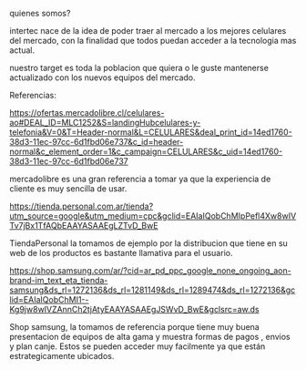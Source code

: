 quienes somos?

intertec nace de la idea de poder traer al mercado a los mejores celulares del mercado,
con la finalidad que todos puedan acceder a la tecnologia mas actual.

nuestro target es toda la poblacion que quiera o le guste mantenerse actualizado con los nuevos equipos del mercado.


Referencias:



https://ofertas.mercadolibre.cl/celulares-ao#DEAL_ID=MLC1252&S=landingHubcelulares-y-telefonia&V=0&T=Header-normal&L=CELULARES&deal_print_id=14ed1760-38d3-11ec-97cc-6d1fbd06e737&c_id=header-normal&c_element_order=1&c_campaign=CELULARES&c_uid=14ed1760-38d3-11ec-97cc-6d1fbd06e737

mercadolibre es una gran referencia a tomar ya que la experiencia de cliente es muy sencilla de usar.

https://tienda.personal.com.ar/tienda?utm_source=google&utm_medium=cpc&gclid=EAIaIQobChMIpPefl4Xw8wIVTv7jBx1TfAQbEAAYASAAEgLZTvD_BwE

TiendaPersonal la tomamos de ejemplo por la distribucion que tiene en su web de los productos es bastante llamativa para el usuario.

https://shop.samsung.com/ar/?cid=ar_pd_ppc_google_none_ongoing_aon-brand-im_text_eta_tienda-samsung&ds_rl=1272136&ds_rl=1281149&ds_rl=1289474&ds_rl=1272136&gclid=EAIaIQobChMI1--Kg9jw8wIVZAnnCh2tjAtyEAAYASAAEgJSWvD_BwE&gclsrc=aw.ds

Shop samsung, la tomamos de referencia porque tiene muy buena presentacion de equipos de alta gama y muestra formas de pagos , envios y plan canje. Estos se pueden acceder muy facilmente ya que están estrategicamente ubicados.
